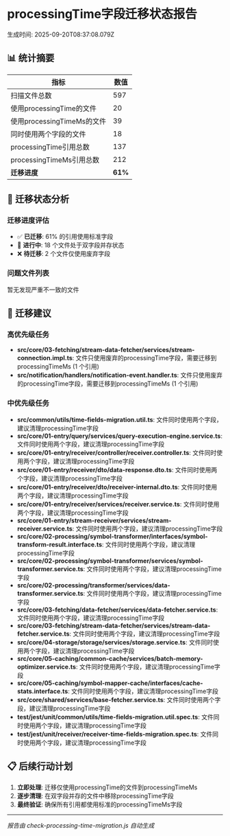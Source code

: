 # processingTime字段迁移状态报告

生成时间: 2025-09-20T08:37:08.079Z

## 📊 统计摘要

| 指标 | 数值 |
|------|------|
| 扫描文件总数 | 597 |
| 使用processingTime的文件 | 20 |
| 使用processingTimeMs的文件 | 39 |
| 同时使用两个字段的文件 | 18 |
| processingTime引用总数 | 137 |
| processingTimeMs引用总数 | 212 |
| **迁移进度** | **61%** |

## 🎯 迁移状态分析

### 迁移进度评估
- ✅ **已迁移**: 61% 的引用使用标准字段
- 🔄 **进行中**: 18 个文件处于双字段并存状态
- ❌ **待迁移**: 2 个文件仅使用废弃字段

### 问题文件列表

暂无发现严重不一致的文件

## 🚀 迁移建议

### 高优先级任务
- **src/core/03-fetching/stream-data-fetcher/services/stream-connection.impl.ts**: 文件只使用废弃的processingTime字段，需要迁移到processingTimeMs (1 个引用)
- **src/notification/handlers/notification-event.handler.ts**: 文件只使用废弃的processingTime字段，需要迁移到processingTimeMs (1 个引用)

### 中优先级任务
- **src/common/utils/time-fields-migration.util.ts**: 文件同时使用两个字段，建议清理processingTime字段
- **src/core/01-entry/query/services/query-execution-engine.service.ts**: 文件同时使用两个字段，建议清理processingTime字段
- **src/core/01-entry/receiver/controller/receiver.controller.ts**: 文件同时使用两个字段，建议清理processingTime字段
- **src/core/01-entry/receiver/dto/data-response.dto.ts**: 文件同时使用两个字段，建议清理processingTime字段
- **src/core/01-entry/receiver/dto/receiver-internal.dto.ts**: 文件同时使用两个字段，建议清理processingTime字段
- **src/core/01-entry/receiver/services/receiver.service.ts**: 文件同时使用两个字段，建议清理processingTime字段
- **src/core/01-entry/stream-receiver/services/stream-receiver.service.ts**: 文件同时使用两个字段，建议清理processingTime字段
- **src/core/02-processing/symbol-transformer/interfaces/symbol-transform-result.interface.ts**: 文件同时使用两个字段，建议清理processingTime字段
- **src/core/02-processing/symbol-transformer/services/symbol-transformer.service.ts**: 文件同时使用两个字段，建议清理processingTime字段
- **src/core/02-processing/transformer/services/data-transformer.service.ts**: 文件同时使用两个字段，建议清理processingTime字段
- **src/core/03-fetching/data-fetcher/services/data-fetcher.service.ts**: 文件同时使用两个字段，建议清理processingTime字段
- **src/core/03-fetching/stream-data-fetcher/services/stream-data-fetcher.service.ts**: 文件同时使用两个字段，建议清理processingTime字段
- **src/core/04-storage/storage/services/storage.service.ts**: 文件同时使用两个字段，建议清理processingTime字段
- **src/core/05-caching/common-cache/services/batch-memory-optimizer.service.ts**: 文件同时使用两个字段，建议清理processingTime字段
- **src/core/05-caching/symbol-mapper-cache/interfaces/cache-stats.interface.ts**: 文件同时使用两个字段，建议清理processingTime字段
- **src/core/shared/services/base-fetcher.service.ts**: 文件同时使用两个字段，建议清理processingTime字段
- **test/jest/unit/common/utils/time-fields-migration.util.spec.ts**: 文件同时使用两个字段，建议清理processingTime字段
- **test/jest/unit/receiver/receiver-time-fields-migration.spec.ts**: 文件同时使用两个字段，建议清理processingTime字段

## 📋 后续行动计划

1. **立即处理**: 迁移仅使用processingTime的文件到processingTimeMs
2. **逐步清理**: 在双字段并存的文件中移除processingTime字段
3. **最终验证**: 确保所有引用都使用标准的processingTimeMs字段

---
*报告由 check-processing-time-migration.js 自动生成*

